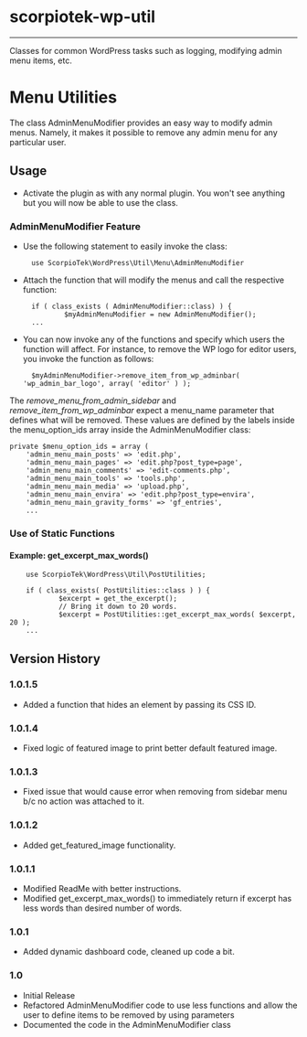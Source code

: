 # scorpiotek-wp-util
---
Classes for common WordPress tasks such as logging, modifying admin menu items, etc.

# Menu Utilities

The class AdminMenuModifier provides an easy way to modify admin menus. Namely, it 
makes it possible to remove any admin menu for any particular user.

## Usage

* Activate the plugin as with any normal plugin. You won't see anything but you will now be able to use
the class.

### AdminMenuModifier Feature

* Use the following statement to easily invoke the class:

        use ScorpioTek\WordPress\Util\Menu\AdminMenuModifier 

* Attach the function that will modify the menus and call the respective function:

        if ( class_exists ( AdminMenuModifier::class) ) {
                $myAdminMenuModifier = new AdminMenuModifier();
        ...

* You can now invoke any of the functions and specify which users the function will affect. For instance, to remove the 
WP logo for editor users, you invoke the function as follows:

        $myAdminMenuModifier->remove_item_from_wp_adminbar( 'wp_admin_bar_logo', array( 'editor' ) );

The *remove_menu_from_admin_sidebar* and *remove_item_from_wp_adminbar* expect a menu_name parameter that defines
what will be removed. These values are defined by the labels inside the menu_option_ids array inside the AdminMenuModifier class:

    private $menu_option_ids = array (
        'admin_menu_main_posts' => 'edit.php',
        'admin_menu_main_pages' => 'edit.php?post_type=page',
        'admin_menu_main_comments' => 'edit-comments.php',
        'admin_menu_main_tools' => 'tools.php',
        'admin_menu_main_media' => 'upload.php',
        'admin_menu_main_envira' => 'edit.php?post_type=envira',
        'admin_menu_main_gravity_forms' => 'gf_entries',
        ...

### Use of Static Functions

#### Example: get_excerpt_max_words()

        use ScorpioTek\WordPress\Util\PostUtilities;

        if ( class_exists( PostUtilities::class ) ) {
                $excerpt = get_the_excerpt();
                // Bring it down to 20 words.
                $excerpt = PostUtilities::get_excerpt_max_words( $excerpt, 20 );
        ...


## Version History 

### 1.0.1.5

* Added a function that hides an element by passing its CSS ID.

### 1.0.1.4

* Fixed logic of featured image to print better default featured image.

### 1.0.1.3

* Fixed issue that would cause error when removing from sidebar menu b/c no action was attached to it.

### 1.0.1.2

* Added get_featured_image functionality.

### 1.0.1.1

* Modified ReadMe with better instructions.
* Modified get_excerpt_max_words() to immediately return if excerpt has less words than desired number of words.

### 1.0.1 

* Added dynamic dashboard code, cleaned up code a bit.

### 1.0 

* Initial Release
* Refactored AdminMenuModifier code to use less functions and allow the user to define items to be removed by using parameters
* Documented the code in the AdminMenuModifier class





